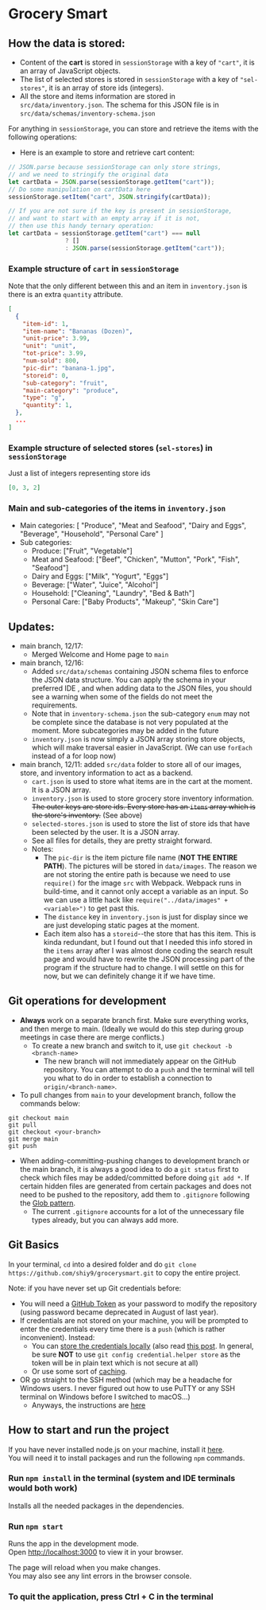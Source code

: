 # Grocery Smart
## How the data is stored:
* Content of the **cart** is stored in `sessionStorage` with a key of `"cart"`, it is an array of JavaScript objects.
* The list of selected stores is stored in `sessionStorage` with a key of `"sel-stores"`, it is an array of store ids (integers).
* All the store and items information are stored in `src/data/inventory.json`. The schema for this JSON file is in `src/data/schemas/inventory-schema.json`

For anything in `sessionStorage`, you can store and retrieve the items with the following operations:
  * Here is an example to store and retrieve cart content:
```javascript
// JSON.parse because sessionStorage can only store strings, 
// and we need to stringify the original data
let cartData = JSON.parse(sessionStorage.getItem("cart"));
// Do some manipulation on cartData here
sessionStorage.setItem("cart", JSON.stringify(cartData));

// If you are not sure if the key is present in sessionStorage,
// and want to start with an empty array if it is not, 
// then use this handy ternary operation:
let cartData = sessionStorage.getItem("cart") === null
                ? []
                : JSON.parse(sessionStorage.getItem("cart"));
```
### Example structure of `cart` in `sessionStorage`
Note that the only different between this and an item in `inventory.json` is there is an extra `quantity` attribute.

```JSON
[
  {
    "item-id": 1,
    "item-name": "Bananas (Dozen)",
    "unit-price": 3.99,
    "unit": "unit",
    "tot-price": 3.99,
    "num-sold": 800,
    "pic-dir": "banana-1.jpg",
    "storeid": 0,
    "sub-category": "fruit",
    "main-category": "produce",
    "type": "g",
    "quantity": 1,
  },
  ...
]
```

### Example structure of selected stores (`sel-stores`) in `sessionStorage`
Just a list of integers representing store ids
```JSON
[0, 3, 2]
```

### Main and sub-categories of the items in `inventory.json`
* Main categories: [
  "Produce",
  "Meat and Seafood",
  "Dairy and Eggs",
  "Beverage",
  "Household",
  "Personal Care"
  ]
* Sub categories:
  * Produce: ["Fruit", "Vegetable"]
  * Meat and Seafood: ["Beef", "Chicken", "Mutton", "Pork", "Fish", "Seafood"]
  * Dairy and Eggs: ["Milk", "Yogurt", "Eggs"]
  * Beverage: ["Water", "Juice", "Alcohol"]
  * Household: ["Cleaning", "Laundry", "Bed & Bath"]
  * Personal Care: ["Baby Products", "Makeup", "Skin Care"]

## Updates:
* main branch, 12/17:
  * Merged Welcome and Home page to `main`
* main branch, 12/16:
  * Added `src/data/schemas` containing JSON schema files to enforce the JSON data structure. You can apply the schema in your preferred IDE
, and when adding data to the JSON files, you should see a warning when some of the fields do not meet the requirements.
  * Note that in `inventory-schema.json` the sub-category `enum` may not be complete since the database is not very populated at the moment. More subcategories may be added in the future
  * `inventory.json` is now simply a JSON array storing store objects, which will make traversal easier in JavaScript. (We can use `forEach` instead of a for loop now)
* main branch, 12/11: added `src/data` folder to store all of our images, store, and inventory information to act as a backend.
  * `cart.json` is used to store what items are in the cart at the moment. It is a JSON array.
  * `inventory.json` is used to store grocery store inventory information. ~~The outer keys are store ids. Every store has an `items` array which is the
store's inventory.~~ (See above)
  * `selected-stores.json` is used to store the list of store ids that have been selected by the user. It is a JSON array.
  * See all files for details, they are pretty straight forward. 
  * Notes:
    * The `pic-dir` is the item picture file name (**NOT THE ENTIRE PATH**). The pictures will be stored in `data/images`. The reason we are not storing
the entire path is because we need to use `require()` for the image `src` with Webpack. Webpack runs in build-time, and it cannot only accept a variable as an input.
So we can use a little hack like `require("../data/images" + <variable>")` to get past this.
    * The `distance` key in `inventory.json` is just for display since we are just developing static pages at the moment. 
    * Each item also has a `storeid`--the store that has this item. This is kinda redundant, but I found out that I needed this info stored in
the `items` array after I was almost done coding the search result page and would have to rewrite the JSON processing part of the program
if the structure had to change. I will settle on this for now, but we can definitely change it if we have time.

## Git operations for development
* **Always** work on a separate branch first. Make sure everything works, and then merge to main. (Ideally we would do this step during group meetings in case there are merge conflicts.)
  * To create a new branch and switch to it, use `git checkout -b <branch-name>`
    * The new branch will not immediately appear on the GitHub repository. You can attempt to do a `push` and the terminal 
  will tell you what to do in order to establish a connection to `origin/<branch-name>`.
* To pull changes from `main` to your development branch, follow the commands below:
```
git checkout main
git pull
git checkout <your-branch>
git merge main
git push
```
* When adding-committing-pushing changes to development branch or the main branch, it is always a good idea to do a `git status` first to check which files
may be added/committed before doing `git add *`. If certain hidden files are generated from certain packages and does not need to be pushed to the repository, add
them to `.gitignore` following the [Glob pattern](https://en.wikipedia.org/wiki/Glob_(programming)).
  * The current `.gitignore` accounts for a lot of the unnecessary file types already, but you can always add more.

## Git Basics
In your terminal, `cd` into a desired folder and do `git clone https://github.com/shiy9/grocerysmart.git` to copy the entire project.

Note: if you have never set up Git credentials before:
- You will need a [GitHub Token](https://docs.github.com/en/enterprise-server@3.4/authentication/keeping-your-account-and-data-secure/creating-a-personal-access-token) as your password 
to modify the repository (using password became deprecated in August of last year).
- If credentials are not stored on your machine, you will be prompted to enter the credentials every time there is a `push` (which is rather inconvenient). Instead:
  - You can [store the credentials locally](https://git-scm.com/docs/git-credential-store) (also read [this post](https://stackoverflow.com/questions/28104581/how-secure-is-storing-password-with-git/28104587#28104587). In general, be sure **NOT** to use `git config credential.helper store` as the token will be in plain text which is not secure at all)
  - Or use some sort of [caching](https://docs.github.com/en/get-started/getting-started-with-git/caching-your-github-credentials-in-git).
- OR go straight to the SSH method (which may be a headache for Windows users. I never figured out how to use PuTTY or any SSH terminal on Windows before I switched to macOS...)
  - Anyways, the instructions are [here](https://docs.github.com/en/authentication/connecting-to-github-with-ssh)


## How to start and run the project

If you have never installed node.js on your machine, install it [here](https://nodejs.org/en/download/). \
You will need it to install packages and run the following `npm` commands.

### Run `npm install` in the terminal (system and IDE terminals would both work)

Installs all the needed packages in the dependencies.

### Run `npm start`

Runs the app in the development mode.\
Open [http://localhost:3000](http://localhost:3000) to view it in your browser.

The page will reload when you make changes.\
You may also see any lint errors in the browser console.

### To quit the application, press Ctrl + C in the terminal

